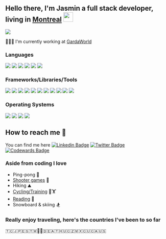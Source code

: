 ## Hello there, I'm Jasmin a full stack developer, living in [Montreal](https://www.google.ca/maps?q=,+Montreal,+QC,+,+ca) <img src="https://raw.githubusercontent.com/MartinHeinz/MartinHeinz/master/wave.gif" width="30px">
<img align="center" src="https://github-readme-stats-sigma-five.vercel.app/api?username=CutiePi&count_private=true&show_icons=true&hide_title=true&hide=stars,contribs&theme=dracula" />

👨🏼‍💻 I'm currently working at [GardaWorld](https://www.garda.com/) 

<!-- useless since it only counts public repos and my work is all private (TS, Python, RUST)
<img align="center" src="https://github-readme-stats-sigma-five.vercel.app/api/top-langs/?username=CutiePi&hide=HTML,CSS&theme=dracula&langs_count=5" />
-->

### Languages
![](https://img.shields.io/badge/TS-informational?style=flat&logo=TypeScript&logoColor=white&color=3178C6)
![](https://img.shields.io/badge/JS-informational?style=flat&logo=JavaScript&logoColor=white&color=f7df1e)
![](https://img.shields.io/badge/Java-informational?style=flat&logo=Java&logoColor=white&color=F89820)
![](https://img.shields.io/badge/Python-informational?style=flat&logo=Python&logoColor=white&color=4B8BBE)
![](https://img.shields.io/badge/C%23-informational?style=flat&logo=CSHARP&logoColor=white&color=9b4993)
![](https://img.shields.io/badge/omz-informational?style=flat&logo=gnubash&logoColor=white&color=4EAA25)

### Frameworks/Libraries/Tools
[![](https://img.shields.io/badge/Node-informational?style=flat&logo=Node.JS&logoColor=white&color=3c873a)](https://github.com/nodejs/node)
[![](https://img.shields.io/badge/Express-informational?style=flat&logo=Express&logoColor=white&color=3c873a)](https://github.com/expressjs/express)
[![](https://img.shields.io/badge/React-informational?style=flat&logo=React&logoColor=white&color=61DBFB)](https://github.com/facebook/react)
[![](https://img.shields.io/badge/Redux-informational?style=flat&logo=Redux&logoColor=white&color=764abc)](https://github.com/reduxjs/redux)
[![](https://img.shields.io/badge/ReactQuery-informational?style=flat&logo=ReactQuery&logoColor=white&color=E11D48)](https://github.com/tannerlinsley/react-query)
[![](https://img.shields.io/badge/Jest-informational?style=flat&logo=jest&logoColor=white&color=C21325)](https://github.com/jestjs/jest)
[![](https://img.shields.io/badge/PaperJS-informational?style=flat&logo=PaperJS&logoColor=white&color=6A6C6E)](https://github.com/paperjs/paper.js)
[![](https://img.shields.io/badge/ThreeJS-informational?style=flat&logo=ThreeJS&logoColor=white&color=6A6C6E)](https://github.com/mrdoob/three.js/)
[![](https://img.shields.io/badge/Spring-informational?style=flat&logo=Spring&logoColor=white&color=3c873a)](https://github.com/spring-projects/spring-boot)
[![](https://img.shields.io/badge/Docker-informational?style=flat&logo=Docker&logoColor=white&color=2496ED)](https://github.com/docker)
[![](https://img.shields.io/badge/Postman-informational?style=flat&logo=postman&logoColor=white&color=FF6C37)](https://github.com/postmanlabs)



### Operating Systems
![](https://img.shields.io/badge/MacOS-informational?style=flat&logo=Apple&logoColor=white&color=6A6C6E)
![](https://img.shields.io/badge/Ubuntu-informational?style=flat&logo=Ubuntu&logoColor=white&color=dd4814)
![](https://img.shields.io/badge/Windows-informational?style=flat&logo=Window&logoColor=white&color=0078d4)
![](https://img.shields.io/badge/CentOS-informational?style=flat&logo=Centos&logoColor=white&color=6A6C6E)


## How to reach me 🤙
You can find me here [![Linkedin Badge](https://img.shields.io/badge/LinkedIn-grey?style=flat-square&logo=Linkedin&logoColor=blue&link=https://www.linkedin.com/in/jasmin-lapointe-26a061139/)](https://www.linkedin.com/in/jasmin-lapointe-26a061139/) [![Twitter Badge](https://img.shields.io/badge/Twitter-grey?style=flat-square&logo=Twitter&logoColor=Blue&link=https://twitter.com/qCutiePi)](https://twitter.com/qCutiePi) [![Codewards Badge](https://img.shields.io/badge/Codewars-red?style=flat-square&logo=Codewars&logoColor=Blue&link=https://www.codewars.com/users/CutiePi)](https://www.codewars.com/users/CutiePi)
 
### Aside from coding I love
- Ping-pong 🏓
- [Shooter games](https://cod.tracker.gg/modern-warfare/profile/atvi/cutiepi%237173239/mp) 🔫
- Hiking ⛰
- [Cycling/Training](https://www.strava.com/athletes/71674124) 🚴🏋️
- [Reading](https://www.goodreads.com/user/show/118355627-jasmin-lapointe) 📖 
- Snowboard & skiing 🏂


### Really enjoy traveling, here's the countries I've been to so far

🇹🇨🇯🇵🇪🇸🇹🇼🏴󠁧󠁢󠁥󠁮󠁧󠁿🏴󠁧󠁢󠁳󠁣󠁴󠁿🇩🇪🇦🇹🇭🇺🇨🇿🇲🇽🇨🇺🇨🇦🇺🇸


<!-- Links to your social media accounts -->

[1]: https://twitter.com/qCutiePi
[2]: https://www.linkedin.com/in/jasmin-lapointe-26a061139/

<!--**CutiePi/CutiePi** is a ✨ _special_ ✨ repository because its `README.md` (this file) appears on your GitHub profile.

Here are some ideas to get you started:

- 🔭 I’m currently working on ...
- 🌱 I’m currently learning ...
- 👯 I’m looking to collaborate on ...
- 🤔 I’m looking for help with ...
- 💬 Ask me about ...
- 📫 How to reach me: ...
- 😄 Pronouns: ...
- ⚡ Fun fact: ...
-->
